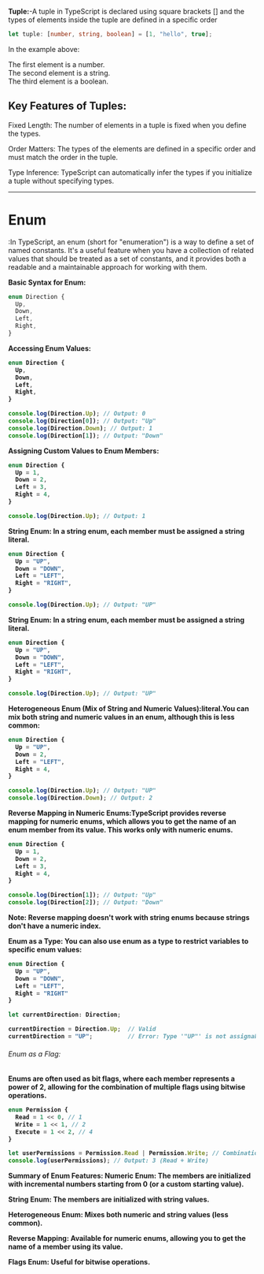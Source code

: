 <strong>Tuple:</strong>-A tuple in TypeScript is declared using square brackets [] and the types of elements inside the tuple are defined in a specific order

```ts
let tuple: [number, string, boolean] = [1, "hello", true];
```

In the example above:

The first element is a number.
<br>
The second element is a string.
<br>
The third element is a boolean.

<h2>
Key Features of Tuples:</h2>

Fixed Length: The number of elements in a tuple is fixed when you define the types.

Order Matters: The types of the elements are defined in a specific order and must match the order in the tuple.

Type Inference: TypeScript can automatically infer the types if you initialize a tuple without specifying types.

<hr/>
<h1>Enum</h1>:In TypeScript, an enum (short for "enumeration") is a way to define a set of named constants. It's a useful feature when you have a collection of related values that should be treated as a set of constants, and it provides both a readable and a maintainable approach for working with them.

<strong>Basic Syntax for Enum:</strong>

```ts
enum Direction {
  Up,
  Down,
  Left,
  Right,
}
```

<strong>Accessing Enum Values:<strong>

```ts
enum Direction {
  Up,
  Down,
  Left,
  Right,
}

console.log(Direction.Up); // Output: 0
console.log(Direction[0]); // Output: "Up"
console.log(Direction.Down); // Output: 1
console.log(Direction[1]); // Output: "Down"
```

<strong>Assigning Custom Values to Enum Members:<strong>

```ts
enum Direction {
  Up = 1,
  Down = 2,
  Left = 3,
  Right = 4,
}

console.log(Direction.Up); // Output: 1
```

<strong>String Enum: In a string enum, each member must be assigned a string literal.<strong>

```ts
enum Direction {
  Up = "UP",
  Down = "DOWN",
  Left = "LEFT",
  Right = "RIGHT",
}

console.log(Direction.Up); // Output: "UP"
```

<strong>String Enum: In a string enum, each member must be assigned a string literal.<strong>

```ts
enum Direction {
  Up = "UP",
  Down = "DOWN",
  Left = "LEFT",
  Right = "RIGHT",
}

console.log(Direction.Up); // Output: "UP"
```

<strong>Heterogeneous Enum (Mix of String and Numeric Values):literal.<strong>You can mix both string and numeric values in an enum, although this is less common:

```ts
enum Direction {
  Up = "UP",
  Down = 2,
  Left = "LEFT",
  Right = 4,
}

console.log(Direction.Up); // Output: "UP"
console.log(Direction.Down); // Output: 2
```

<strong>Reverse Mapping in Numeric Enums:<strong>TypeScript provides reverse mapping for numeric enums, which allows you to get the name of an enum member from its value. This works only with numeric enums.

```ts
enum Direction {
  Up = 1,
  Down = 2,
  Left = 3,
  Right = 4,
}

console.log(Direction[1]); // Output: "Up"
console.log(Direction[2]); // Output: "Down"
```

<strong>Note:<strong> Reverse mapping doesn't work with string enums because strings don't have a numeric index.

<b>
Enum as a Type:</b>
You can also use enum as a type to restrict variables to specific enum values:

```js
enum Direction {
  Up = "UP",
  Down = "DOWN",
  Left = "LEFT",
  Right = "RIGHT"
}

let currentDirection: Direction;

currentDirection = Direction.Up;  // Valid
currentDirection = "UP";          // Error: Type '"UP"' is not assignable to type 'Direction'

```

<h6>
Enum as a Flag:</h6>
Enums are often used as bit flags, where each member represents a power of 2, allowing for the combination of multiple flags using bitwise operations.

```ts
enum Permission {
  Read = 1 << 0, // 1
  Write = 1 << 1, // 2
  Execute = 1 << 2, // 4
}

let userPermissions = Permission.Read | Permission.Write; // Combination using bitwise OR
console.log(userPermissions); // Output: 3 (Read + Write)
```

<strong>Summary of Enum Features:</strong>
Numeric Enum: The members are initialized with incremental numbers starting from 0 (or a custom starting value).

String Enum: The members are initialized with string values.

Heterogeneous Enum: Mixes both numeric and string values (less common).

Reverse Mapping: Available for numeric enums, allowing you to get the name of a member using its value.

Flags Enum: Useful for bitwise operations.
